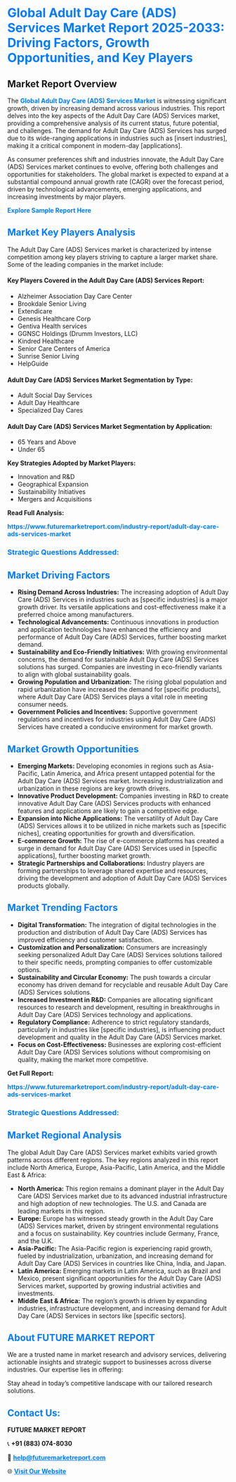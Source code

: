 <h1 style="color: #007BFF;">Global Adult Day Care (ADS) Services Market Report 2025-2033: Driving Factors, Growth Opportunities, and Key Players</h1>

<section id="overview">
<h2>Market Report Overview</h2>
<p>The <a href="https://www.futuremarketreport.com/industry-report/adult-day-care-ads-services-market" style="color: #007BFF; text-decoration: none;"><strong>Global Adult Day Care (ADS) Services Market</strong></a> is witnessing significant growth, driven by increasing demand across various industries. This report delves into the key aspects of the Adult Day Care (ADS) Services market, providing a comprehensive analysis of its current status, future potential, and challenges. The demand for Adult Day Care (ADS) Services has surged due to its wide-ranging applications in industries such as [insert industries], making it a critical component in modern-day [applications].</p>
<p>As consumer preferences shift and industries innovate, the Adult Day Care (ADS) Services market continues to evolve, offering both challenges and opportunities for stakeholders. The global market is expected to expand at a substantial compound annual growth rate (CAGR) over the forecast period, driven by technological advancements, emerging applications, and increasing investments by major players.</p>
</section>

<section id="overview">
<p><a href="https://www.futuremarketreport.com/request-sample/reportId=27890" style="color: #007BFF; text-decoration: none;"><strong>Explore Sample Report Here</strong></a></p>
</section>

<section id="key-players">
<h2 style="color: #007BFF;">Market Key Players Analysis</h2>
<p>The Adult Day Care (ADS) Services market is characterized by intense competition among key players striving to capture a larger market share. Some of the leading companies in the market include:</p>
<h4>Key Players Covered in the Adult Day Care (ADS) Services Report:</h4>
<ul><li>Alzheimer Association Day Care Center</li><li>Brookdale Senior Living</li><li>Extendicare</li><li>Genesis Healthcare Corp</li><li>Gentiva Health services</li><li>GGNSC Holdings (Drumm Investors, LLC)</li><li>Kindred Healthcare</li><li>Senior Care Centers of America</li><li>Sunrise Senior Living</li><li>HelpGuide</li></ul>
<h4>Adult Day Care (ADS) Services Market Segmentation by Type:</h4>
<ul><li>Adult Social Day Services</li><li>Adult Day Healthcare</li><li>Specialized Day Cares</li></ul>

<h4>Adult Day Care (ADS) Services Market Segmentation by Application:</h4>
<ul><li>65 Years and Above</li><li>Under 65</li></ul>
<p><strong>Key Strategies Adopted by Market Players:</strong></p>
<ul>
<li>Innovation and R&D</li>
<li>Geographical Expansion</li>
<li>Sustainability Initiatives</li>
<li>Mergers and Acquisitions</li>
</ul>
</section>

<section>
<p><strong>Read Full Analysis: </strong></p><a href="https://www.futuremarketreport.com/industry-report/adult-day-care-ads-services-market" style="color: #007BFF; text-decoration: none;"><strong>https://www.futuremarketreport.com/industry-report/adult-day-care-ads-services-market</strong></a>
<h3 style="color: #007BFF;">Strategic Questions Addressed:</h3>
</section>

<section id="driving-factors">
<h2 style="color: #007BFF;">Market Driving Factors</h2>
<ul>
<li><strong>Rising Demand Across Industries:</strong> The increasing adoption of Adult Day Care (ADS) Services in industries such as [specific industries] is a major growth driver. Its versatile applications and cost-effectiveness make it a preferred choice among manufacturers.</li>
<li><strong>Technological Advancements:</strong> Continuous innovations in production and application technologies have enhanced the efficiency and performance of Adult Day Care (ADS) Services, further boosting market demand.</li>
<li><strong>Sustainability and Eco-Friendly Initiatives:</strong> With growing environmental concerns, the demand for sustainable Adult Day Care (ADS) Services solutions has surged. Companies are investing in eco-friendly variants to align with global sustainability goals.</li>
<li><strong>Growing Population and Urbanization:</strong> The rising global population and rapid urbanization have increased the demand for [specific products], where Adult Day Care (ADS) Services plays a vital role in meeting consumer needs.</li>
<li><strong>Government Policies and Incentives:</strong> Supportive government regulations and incentives for industries using Adult Day Care (ADS) Services have created a conducive environment for market growth.</li>
</ul>
</section>

<section id="growth-opportunities">
<h2 style="color: #007BFF;">Market Growth Opportunities</h2>
<ul>
<li><strong>Emerging Markets:</strong> Developing economies in regions such as Asia-Pacific, Latin America, and Africa present untapped potential for the Adult Day Care (ADS) Services market. Increasing industrialization and urbanization in these regions are key growth drivers.</li>
<li><strong>Innovative Product Development:</strong> Companies investing in R&D to create innovative Adult Day Care (ADS) Services products with enhanced features and applications are likely to gain a competitive edge.</li>
<li><strong>Expansion into Niche Applications:</strong> The versatility of Adult Day Care (ADS) Services allows it to be utilized in niche markets such as [specific niches], creating opportunities for growth and diversification.</li>
<li><strong>E-commerce Growth:</strong> The rise of e-commerce platforms has created a surge in demand for Adult Day Care (ADS) Services used in [specific applications], further boosting market growth.</li>
<li><strong>Strategic Partnerships and Collaborations:</strong> Industry players are forming partnerships to leverage shared expertise and resources, driving the development and adoption of Adult Day Care (ADS) Services products globally.</li>
</ul>
</section>

<section id="trending-factors">
<h2 style="color: #007BFF;">Market Trending Factors</h2>
<ul>
<li><strong>Digital Transformation:</strong> The integration of digital technologies in the production and distribution of Adult Day Care (ADS) Services has improved efficiency and customer satisfaction.</li>
<li><strong>Customization and Personalization:</strong> Consumers are increasingly seeking personalized Adult Day Care (ADS) Services solutions tailored to their specific needs, prompting companies to offer customizable options.</li>
<li><strong>Sustainability and Circular Economy:</strong> The push towards a circular economy has driven demand for recyclable and reusable Adult Day Care (ADS) Services solutions.</li>
<li><strong>Increased Investment in R&D:</strong> Companies are allocating significant resources to research and development, resulting in breakthroughs in Adult Day Care (ADS) Services technology and applications.</li>
<li><strong>Regulatory Compliance:</strong> Adherence to strict regulatory standards, particularly in industries like [specific industries], is influencing product development and quality in the Adult Day Care (ADS) Services market.</li>
<li><strong>Focus on Cost-Effectiveness:</strong> Businesses are exploring cost-efficient Adult Day Care (ADS) Services solutions without compromising on quality, making the market more competitive.</li>
</ul>
</section>

<section>
<p><strong>Get Full Report: </strong></p><a href="https://www.futuremarketreport.com/industry-report/adult-day-care-ads-services-market" style="color: #007BFF; text-decoration: none;"><strong>https://www.futuremarketreport.com/industry-report/adult-day-care-ads-services-market</strong></a>
<h3 style="color: #007BFF;">Strategic Questions Addressed:</h3>
</section>


<section id="regional-analysis">
<h2 style="color: #007BFF;">Market Regional Analysis</h2>
<p>The global Adult Day Care (ADS) Services market exhibits varied growth patterns across different regions. The key regions analyzed in this report include North America, Europe, Asia-Pacific, Latin America, and the Middle East & Africa:</p>
<ul>
<li><strong>North America:</strong> This region remains a dominant player in the Adult Day Care (ADS) Services market due to its advanced industrial infrastructure and high adoption of new technologies. The U.S. and Canada are leading markets in this region.</li>
<li><strong>Europe:</strong> Europe has witnessed steady growth in the Adult Day Care (ADS) Services market, driven by stringent environmental regulations and a focus on sustainability. Key countries include Germany, France, and the U.K.</li>
<li><strong>Asia-Pacific:</strong> The Asia-Pacific region is experiencing rapid growth, fueled by industrialization, urbanization, and increasing demand for Adult Day Care (ADS) Services in countries like China, India, and Japan.</li>
<li><strong>Latin America:</strong> Emerging markets in Latin America, such as Brazil and Mexico, present significant opportunities for the Adult Day Care (ADS) Services market, supported by growing industrial activities and investments.</li>
<li><strong>Middle East & Africa:</strong> The region’s growth is driven by expanding industries, infrastructure development, and increasing demand for Adult Day Care (ADS) Services in sectors like [specific sectors].</li>
</ul>
</section>

<footer>
<h2 style="color: #007BFF;">About FUTURE MARKET REPORT</h2>
<p>We are a trusted name in market research and advisory services, delivering actionable insights and strategic support to businesses across diverse industries. Our expertise lies in offering:</p>

<p>Stay ahead in today’s competitive landscape with our tailored research solutions.</p>

<h2 style="color: #007BFF;">Contact Us:</h2>
<p><strong>FUTURE MARKET REPORT</strong></p>
<p>📞 <strong>+91 (883) 074-8030</strong></p>
<p>📧 <strong><a href="mailto:help@futuremarketreport.com" style="color: #007BFF;">help@futuremarketreport.com</a></strong></p>
<p>🌐 <strong><a href="https://www.futuremarketreport.com/" style="color: #007BFF;">Visit Our Website</a></strong></p>
</footer>